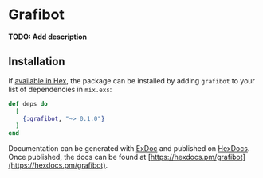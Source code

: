 # Grafibot

**TODO: Add description**

## Installation

If [available in Hex](https://hex.pm/docs/publish), the package can be installed
by adding `grafibot` to your list of dependencies in `mix.exs`:

```elixir
def deps do
  [
    {:grafibot, "~> 0.1.0"}
  ]
end
```

Documentation can be generated with [ExDoc](https://github.com/elixir-lang/ex_doc)
and published on [HexDocs](https://hexdocs.pm). Once published, the docs can
be found at [https://hexdocs.pm/grafibot](https://hexdocs.pm/grafibot).

